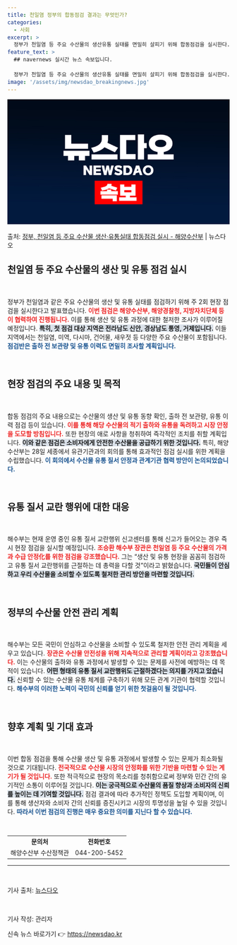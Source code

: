 ```yaml
---
title: 천일염 정부의 합동점검 결과는 무엇인가?
categories:
  - 사회
excerpt: >
  정부가 천일염 등 주요 수산물의 생산유통 실태를 면밀히 살피기 위해 합동점검을 실시한다. 해양수산부는 해양경…
feature_text: >
  ## navernews 실시간 뉴스 속보입니다.

  정부가 천일염 등 주요 수산물의 생산유통 실태를 면밀히 살피기 위해 합동점검을 실시한다. 해양수산부는 해양경…
image: '/assets/img/newsdao_breakingnews.jpg'
---
```


![뉴스다오 속보](/assets/img/newsdao_breakingnews.jpg)

<p>출처: <a href="https://newsdao.kr/1729" rel="dofollow">정부, 천일염 등 주요 수산물 생산·유통실태 합동점검 실시 - 해양수산부</a> | 뉴스다오</p>

<h2 data-ke-size="size26">천일염 등 주요 수산물의 생산 및 유통 점검 실시</h2>

<p data-ke-size="size16">&nbsp;</p>  
정부가 천일염과 같은 주요 수산물의 생산 및 유통 실태를 점검하기 위해 주 2회 현장 점검을 실시한다고 발표했습니다. <b><span style="color: #ee2323;">이번 점검은 해양수산부, 해양경찰청, 지방자치단체 등이 협력하여 진행됩니다.</span></b> 이를 통해 생산 및 유통 과정에 대한 철저한 조사가 이루어질 예정입니다. <b><span style="background-color: #21538527;">특히, 첫 점검 대상 지역은 전라남도 신안, 경상남도 통영, 거제입니다.</span></b> 이들 지역에서는 천일염, 미역, 다시마, 건어물, 새우젓 등 다양한 주요 수산물이 포함됩니다. <b><span style="color: #1a5490;">점검반은 출하 전 보관량 및 유통 이력도 면밀히 조사할 계획입니다.</span></b> 

<p data-ke-size="size16">&nbsp;</p>  

<h2 data-ke-size="size26">현장 점검의 주요 내용 및 목적</h2>

<p data-ke-size="size16">&nbsp;</p>  
합동 점검의 주요 내용으로는 수산물의 생산 및 유통 동향 확인, 출하 전 보관량, 유통 이력 점검 등이 있습니다. <b><span style="color: #ee2323;">이를 통해 해당 수산물의 적기 출하와 유통을 독려하고 시장 안정을 도모할 방침입니다.</span></b> 또한 현장의 애로 사항을 청취하여 즉각적인 조치를 취할 계획입니다. <b><span style="background-color: #21538527;">이와 같은 점검은 소비자에게 안전한 수산물을 공급하기 위한 것입니다.</span></b> 특히, 해양수산부는 28일 세종에서 유관기관과의 회의를 통해 효과적인 점검 실시를 위한 계획을 수립했습니다. <b><span style="color: #1a5490;">이 회의에서 수산물 유통 질서 안정과 관계기관 협력 방안이 논의되었습니다.</span></b> 

<p data-ke-size="size16">&nbsp;</p>  

<h2 data-ke-size="size26">유통 질서 교란 행위에 대한 대응</h2>

<p data-ke-size="size16">&nbsp;</p>  
해수부는 현재 운영 중인 유통 질서 교란행위 신고센터를 통해 신고가 들어오는 경우 즉시 현장 점검을 실시할 예정입니다. <b><span style="color: #ee2323;">조승환 해수부 장관은 천일염 등 주요 수산물의 가격과 수급 안정化를 위한 점검을 강조했습니다.</span></b> 그는 “생산 및 유통 현장을 꼼꼼히 점검하고 유통 질서 교란행위를 근절하는 데 총력을 다할 것”이라고 밝혔습니다. <b><span style="background-color: #21538527;">국민들이 안심하고 우리 수산물을 소비할 수 있도록 철저한 관리 방안을 마련할 것입니다.</span></b> 

<p data-ke-size="size16">&nbsp;</p>  

<h2 data-ke-size="size26">정부의 수산물 안전 관리 계획</h2>

<p data-ke-size="size16">&nbsp;</p>  
해수부는 모든 국민이 안심하고 수산물을 소비할 수 있도록 철저한 안전 관리 계획을 세우고 있습니다. <b><span style="color: #ee2323;">장관은 수산물 안전성을 위해 지속적으로 관리할 계획이라고 강조했습니다.</span></b> 이는 수산물의 출하와 유통 과정에서 발생할 수 있는 문제를 사전에 예방하는 데 목적이 있습니다. <b><span style="background-color: #21538527;">어떤 형태의 유통 질서 교란행위도 근절하겠다는 의지를 가지고 있습니다.</span></b> 신뢰할 수 있는 수산물 유통 체계를 구축하기 위해 모든 관계 기관이 협력할 것입니다. <b><span style="color: #1a5490;">해수부의 이러한 노력이 국민의 신뢰를 얻기 위한 첫걸음이 될 것입니다.</span></b> 

<p data-ke-size="size16">&nbsp;</p>  

<h2 data-ke-size="size26">향후 계획 및 기대 효과</h2>

<p data-ke-size="size16">&nbsp;</p>  
이번 합동 점검을 통해 수산물 생산 및 유통 과정에서 발생할 수 있는 문제가 최소화될 것으로 기대됩니다. <b><span style="color: #ee2323;">전국적으로 수산물 시장의 안정화를 위한 기반을 마련할 수 있는 계기가 될 것입니다.</span></b> 또한 적극적으로 현장의 목소리를 청취함으로써 정부와 민간 간의 유기적인 소통이 이루어질 것입니다. <b><span style="background-color: #21538527;">이는 궁극적으로 수산물의 품질 향상과 소비자의 신뢰를 높이는 데 기여할 것입니다.</span></b> 점검 결과에 따라 추가적인 정책도 도입할 계획이며, 이를 통해 생산자와 소비자 간의 신뢰를 증진시키고 시장의 투명성을 높일 수 있을 것입니다. <b><span style="color: #1a5490;">따라서 이번 점검의 진행은 매우 중요한 의미를 지닌다 할 수 있습니다.</span></b> 

<p data-ke-size="size16">&nbsp;</p>  

<table style="width: 100%; border-collapse: collapse;">  
<tr>  
<td style="text-align: center; height: 17px;"><b>문의처</b></td>  
<td style="text-align: center; height: 17px;"><b>전화번호</b></td>  
</tr>  
<tr>  
<td style="text-align: center; height: 17px;">해양수산부 수산정책관</td>  
<td style="text-align: center; height: 17px;">044-200-5452</td>  
</tr>  
</table>  

<hr />  

<p data-ke-size="size16">&nbsp;</p>  
기사 출처: <a href="https://newsdao.kr/1729">뉴스다오</a>  
<p data-ke-size="size16">&nbsp;</p>  
기사 작성: 관리자 

신속 뉴스 바로가기 👉 <a href="https://newsdao.kr" rel="dofollow">https://newsdao.kr</a>


